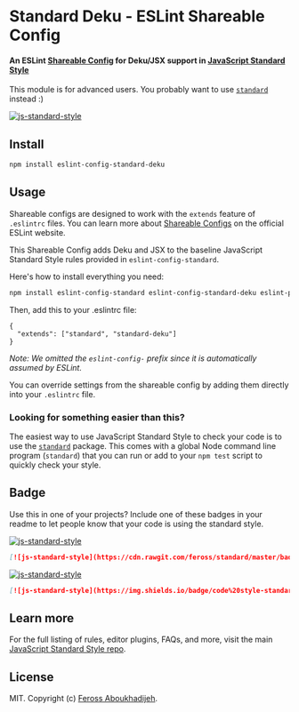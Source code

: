 # Standard Deku - ESLint Shareable Config

#### An ESLint [Shareable Config](http://eslint.org/docs/developer-guide/shareable-configs) for Deku/JSX support in [JavaScript Standard Style](https://github.com/feross/standard)

This module is for advanced users. You probably want to use [`standard`](https://github.com/feross/standard) instead :)

[![js-standard-style](https://cdn.rawgit.com/feross/standard/master/badge.svg)](https://github.com/feross/standard)

## Install

```bash
npm install eslint-config-standard-deku
```

## Usage

Shareable configs are designed to work with the `extends` feature of `.eslintrc` files.
You can learn more about
[Shareable Configs](http://eslint.org/docs/developer-guide/shareable-configs) on the
official ESLint website.

This Shareable Config adds Deku and JSX to the baseline JavaScript Standard Style rules
provided in `eslint-config-standard`.

Here's how to install everything you need:

```bash
npm install eslint-config-standard eslint-config-standard-deku eslint-plugin-deku
```

Then, add this to your .eslintrc file:

```
{
  "extends": ["standard", "standard-deku"]
}
```

*Note: We omitted the `eslint-config-` prefix since it is automatically assumed by ESLint.*

You can override settings from the shareable config by adding them directly into your
`.eslintrc` file.

### Looking for something easier than this?

The easiest way to use JavaScript Standard Style to check your code is to use the
[`standard`](https://github.com/feross/standard) package. This comes with a global
Node command line program (`standard`) that you can run or add to your `npm test` script
to quickly check your style.

## Badge

Use this in one of your projects? Include one of these badges in your readme to
let people know that your code is using the standard style.

[![js-standard-style](https://cdn.rawgit.com/feross/standard/master/badge.svg)](https://github.com/feross/standard)

```markdown
[![js-standard-style](https://cdn.rawgit.com/feross/standard/master/badge.svg)](https://github.com/feross/standard)
```

[![js-standard-style](https://img.shields.io/badge/code%20style-standard-brightgreen.svg?style=flat)](https://github.com/feross/standard)

```markdown
[![js-standard-style](https://img.shields.io/badge/code%20style-standard-brightgreen.svg?style=flat)](https://github.com/feross/standard)
```

## Learn more

For the full listing of rules, editor plugins, FAQs, and more, visit the main
[JavaScript Standard Style repo](https://github.com/feross/standard).

## License

MIT. Copyright (c) [Feross Aboukhadijeh](http://feross.org).
